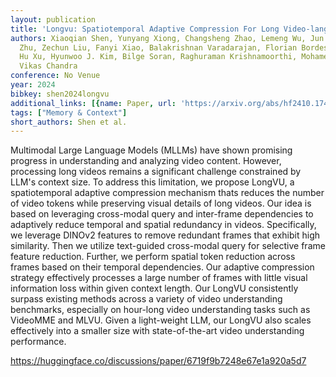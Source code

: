 ```yaml
---
layout: publication
title: 'Longvu: Spatiotemporal Adaptive Compression For Long Video-language Understanding'
authors: Xiaoqian Shen, Yunyang Xiong, Changsheng Zhao, Lemeng Wu, Jun Chen, Chenchen
  Zhu, Zechun Liu, Fanyi Xiao, Balakrishnan Varadarajan, Florian Bordes, Zhuang Liu,
  Hu Xu, Hyunwoo J. Kim, Bilge Soran, Raghuraman Krishnamoorthi, Mohamed Elhoseiny,
  Vikas Chandra
conference: No Venue
year: 2024
bibkey: shen2024longvu
additional_links: [{name: Paper, url: 'https://arxiv.org/abs/hf2410.17434'}]
tags: ["Memory & Context"]
short_authors: Shen et al.
---
```

Multimodal Large Language Models (MLLMs) have shown promising progress in understanding and analyzing video content. However, processing long videos remains a significant challenge constrained by LLM's context size. To address this limitation, we propose LongVU, a spatiotemporal adaptive compression mechanism thats reduces the number of video tokens while preserving visual details of long videos. Our idea is based on leveraging cross-modal query and inter-frame dependencies to adaptively reduce temporal and spatial redundancy in videos. Specifically, we leverage DINOv2 features to remove redundant frames that exhibit high similarity. Then we utilize text-guided cross-modal query for selective frame feature reduction. Further, we perform spatial token reduction across frames based on their temporal dependencies. Our adaptive compression strategy effectively processes a large number of frames with little visual information loss within given context length. Our LongVU consistently surpass existing methods across a variety of video understanding benchmarks, especially on hour-long video understanding tasks such as VideoMME and MLVU. Given a light-weight LLM, our LongVU also scales effectively into a smaller size with state-of-the-art video understanding performance.

https://huggingface.co/discussions/paper/6719f9b7248e67e1a920a5d7